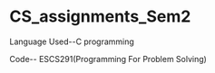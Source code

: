 # CS_assignments_Sem2

Language Used--C programming 

Code-- ESCS291(Programming For Problem Solving)
